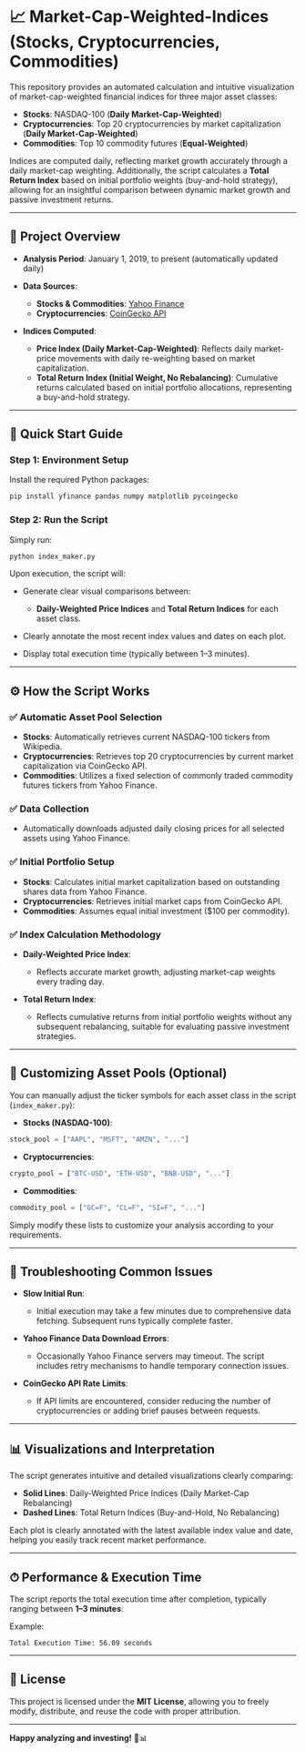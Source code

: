 # 📈 Market-Cap-Weighted-Indices (Stocks, Cryptocurrencies, Commodities)

This repository provides an automated calculation and intuitive visualization of market-cap-weighted financial indices for three major asset classes:

* **Stocks**: NASDAQ-100 (**Daily Market-Cap-Weighted**)
* **Cryptocurrencies**: Top 20 cryptocurrencies by market capitalization (**Daily Market-Cap-Weighted**)
* **Commodities**: Top 10 commodity futures (**Equal-Weighted**)

Indices are computed daily, reflecting market growth accurately through a daily market-cap weighting. Additionally, the script calculates a **Total Return Index** based on initial portfolio weights (buy-and-hold strategy), allowing for an insightful comparison between dynamic market growth and passive investment returns.

---

## 📌 Project Overview

* **Analysis Period**: January 1, 2019, to present (automatically updated daily)
* **Data Sources**:

  * **Stocks & Commodities**: [Yahoo Finance](https://finance.yahoo.com/)
  * **Cryptocurrencies**: [CoinGecko API](https://www.coingecko.com/api/documentation)
* **Indices Computed**:

  * **Price Index (Daily Market-Cap-Weighted)**: Reflects daily market-price movements with daily re-weighting based on market capitalization.
  * **Total Return Index (Initial Weight, No Rebalancing)**: Cumulative returns calculated based on initial portfolio allocations, representing a buy-and-hold strategy.

---

## 🚀 Quick Start Guide

### Step 1: **Environment Setup**

Install the required Python packages:

```bash
pip install yfinance pandas numpy matplotlib pycoingecko
```

### Step 2: **Run the Script**

Simply run:

```bash
python index_maker.py
```

Upon execution, the script will:

* Generate clear visual comparisons between:

  * **Daily-Weighted Price Indices** and **Total Return Indices** for each asset class.
* Clearly annotate the most recent index values and dates on each plot.
* Display total execution time (typically between 1–3 minutes).

---

## ⚙️ How the Script Works

### ✅ **Automatic Asset Pool Selection**

* **Stocks**: Automatically retrieves current NASDAQ-100 tickers from Wikipedia.
* **Cryptocurrencies**: Retrieves top 20 cryptocurrencies by current market capitalization via CoinGecko API.
* **Commodities**: Utilizes a fixed selection of commonly traded commodity futures tickers from Yahoo Finance.

### ✅ **Data Collection**

* Automatically downloads adjusted daily closing prices for all selected assets using Yahoo Finance.

### ✅ **Initial Portfolio Setup**

* **Stocks**: Calculates initial market capitalization based on outstanding shares data from Yahoo Finance.
* **Cryptocurrencies**: Retrieves initial market caps from CoinGecko API.
* **Commodities**: Assumes equal initial investment (\$100 per commodity).

### ✅ **Index Calculation Methodology**

* **Daily-Weighted Price Index**:

  * Reflects accurate market growth, adjusting market-cap weights every trading day.
* **Total Return Index**:

  * Reflects cumulative returns from initial portfolio weights without any subsequent rebalancing, suitable for evaluating passive investment strategies.

---

## 🔧 Customizing Asset Pools (Optional)

You can manually adjust the ticker symbols for each asset class in the script (`index_maker.py`):

* **Stocks (NASDAQ-100)**:

```python
stock_pool = ["AAPL", "MSFT", "AMZN", "..."]
```

* **Cryptocurrencies**:

```python
crypto_pool = ["BTC-USD", "ETH-USD", "BNB-USD", "..."]
```

* **Commodities**:

```python
commodity_pool = ["GC=F", "CL=F", "SI=F", "..."]
```

Simply modify these lists to customize your analysis according to your requirements.

---

## 🚨 Troubleshooting Common Issues

* **Slow Initial Run**:

  * Initial execution may take a few minutes due to comprehensive data fetching. Subsequent runs typically complete faster.
* **Yahoo Finance Data Download Errors**:

  * Occasionally Yahoo Finance servers may timeout. The script includes retry mechanisms to handle temporary connection issues.
* **CoinGecko API Rate Limits**:

  * If API limits are encountered, consider reducing the number of cryptocurrencies or adding brief pauses between requests.

---

## 📊 Visualizations and Interpretation

The script generates intuitive and detailed visualizations clearly comparing:

* **Solid Lines**: Daily-Weighted Price Indices (Daily Market-Cap Rebalancing)
* **Dashed Lines**: Total Return Indices (Buy-and-Hold, No Rebalancing)

Each plot is clearly annotated with the latest available index value and date, helping you easily track recent market performance.

---

## ⏱ Performance & Execution Time

The script reports the total execution time after completion, typically ranging between **1–3 minutes**:

Example:

```
Total Execution Time: 56.09 seconds
```

---

## 📜 License

This project is licensed under the **MIT License**, allowing you to freely modify, distribute, and reuse the code with proper attribution.

---

**Happy analyzing and investing!** 🚀📊
